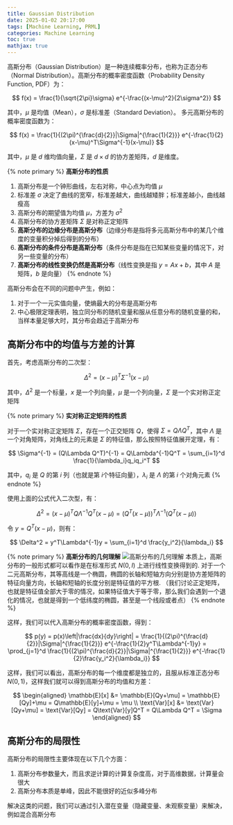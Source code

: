 ```yaml
---
title: Gaussian Distribution
date: 2025-01-02 20:17:00
tags: [Machine Learning, PRML]
categories: Machine Learning
toc: true
mathjax: true
---
```


高斯分布（Gaussian Distribution）是一种连续概率分布，也称为正态分布（Normal Distribution）。高斯分布的概率密度函数（Probability Density Function, PDF）为：

$$
f(x) = \frac{1}{\sqrt{2\pi}\sigma} e^{-\frac{(x-\mu)^2}{2\sigma^2}}
$$

其中，$\mu$ 是均值（Mean），$\sigma$ 是标准差（Standard Deviation）。
多元高斯分布的概率密度函数为：

$$
f(x) = \frac{1}{(2\pi)^{\frac{d}{2}}|\Sigma|^{\frac{1}{2}}} e^{-\frac{1}{2}(x-\mu)^T\Sigma^{-1}(x-\mu)}
$$

其中，$\mu$ 是 $d$ 维均值向量，$\Sigma$ 是 $d \times d$ 的协方差矩阵，$d$ 是维度。

{% note primary %}
**高斯分布的性质**

1. 高斯分布是一个钟形曲线，左右对称，中心点为均值 $\mu$
2. 标准差 $\sigma$ 决定了曲线的宽窄，标准差越大，曲线越矮胖；标准差越小，曲线越瘦高
3. 高斯分布的期望值为均值 $\mu$，方差为 $\sigma^2$
4. 高斯分布的协方差矩阵 $\Sigma$ 是对称正定矩阵
5. **高斯分布的边缘分布是高斯分布**（边缘分布是指将多元高斯分布中的某几个维度的变量积分掉后得到的分布）
6. **高斯分布的条件分布是高斯分布**（条件分布是指在已知某些变量的情况下，对另一些变量的分布）
7. **高斯分布的线性变换仍然是高斯分布**（线性变换是指 $y = Ax + b$，其中 $A$ 是矩阵，$b$ 是向量）
{% endnote %}

高斯分布会在不同的问题中产生，例如：

1. 对于一个一元实值向量，使熵最大的分布是高斯分布
2. 中心极限定理表明，独立同分布的随机变量和服从任意分布的随机变量的和，当样本量足够大时，其分布会趋近于高斯分布

## 高斯分布中的均值与方差的计算

首先，考虑高斯分布的二次型：

$$
\Delta^2 = (x-\mu)^T\Sigma^{-1}(x-\mu) 
$$

其中，$\Delta^2$ 是一个标量，$x$ 是一个列向量，$\mu$ 是一个列向量，$\Sigma$ 是一个实对称正定矩阵

{% note primary %}
**实对称正定矩阵的性质**

对于一个实对称正定矩阵 $\Sigma$，存在一个正交矩阵 $Q$，使得 $\Sigma = Q\Lambda Q^T$，其中 $\Lambda$ 是一个对角矩阵，对角线上的元素是 $\Sigma$ 的特征值，那么按照特征值展开定理，有：

$$
\Sigma^{-1} = (Q\Lambda Q^T)^{-1} = Q\Lambda^{-1}Q^T = \sum_{i=1}^d \frac{1}{\lambda_i}q_iq_i^T
$$

其中，$q_i$ 是 $Q$ 的第 $i$ 列（也就是第 $i$个特征向量），$\lambda_i$ 是 $\Lambda$ 的第 $i$ 个对角元素
{% endnote %}

使用上面的公式代入二次型，有：

$$
\Delta^2 = (x-\mu)^TQ\Lambda^{-1}Q^T(x-\mu) = (Q^T(x-\mu))^T\Lambda^{-1}(Q^T(x-\mu))
$$

令 $y = Q^T(x-\mu)$，则有：

$$
\Delta^2 = y^T\Lambda^{-1}y = \sum_{i=1}^d \frac{y_i^2}{\lambda_i}
$$

{% note primary %}
**高斯分布的几何理解**
![高斯分布的几何理解](/images/machine_learning/gaussian_distribution.png)
本质上，高斯分布的一般形式都可以看作是在标准形式 $N(0, I)$ 上进行线性变换得到的. 对于一个二元高斯分布，其等高线是一个椭圆，椭圆的长轴和短轴方向分别是协方差矩阵的特征向量方向，长轴和短轴的长度分别是特征值的平方根. （我们讨论正定矩阵，也就是特征值全部大于零的情况，如果特征值大于等于零，那么我们会遇到一个退化的情况，也就是得到一个低纬度的椭圆，甚至是一个线段或者点）
{% endnote %}

这样，我们可以代入高斯分布的概率密度函数，得到：

$$
p(y) = p(x)\left|\frac{dx}{dy}\right| = \frac{1}{(2\pi)^{\frac{d}{2}}|\Sigma|^{\frac{1}{2}}} e^{-\frac{1}{2}y^T\Lambda^{-1}y} = \prod_{j=1}^d  \frac{1}{(2\pi)^{\frac{d}{2}}|\Sigma|^{\frac{1}{2}}} e^{-\frac{1}{2}\frac{y_i^2}{\lambda_i}}  
$$

这样，我们可以看出，高斯分布的每一个维度都是独立的，且服从标准正态分布 $N(0, 1)$，这样我们就可以得到高斯分布的均值和方差：

$$
\begin{aligned}
\mathbb{E}[x] &= \mathbb{E}[Qy+\mu] = \mathbb{E}[Qy]+\mu = Q\mathbb{E}[y]+\mu = \mu \\
\text{Var}[x] &= \text{Var}[Qy+\mu] = \text{Var}[Qy] = Q\text{Var}[y]Q^T = Q\Lambda Q^T = \Sigma
\end{aligned}
$$

## 高斯分布的局限性

高斯分布的局限性主要体现在以下几个方面：

1. 高斯分布参数量大，而且求逆计算的计算复杂度高，对于高维数据，计算量会很大
1. 高斯分布本质是单峰，因此不能很好的近似多峰分布

解决这类的问题，我们可以通过引入潜在变量（隐藏变量、未观察变量）来解决，例如混合高斯分布